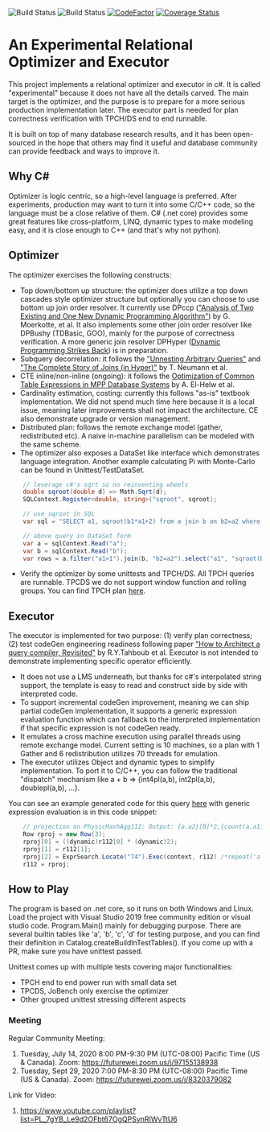 ![Build Status](https://github.com/zhouqingqing/qpmodel/workflows/Ubuntu/badge.svg)
![Build Status](https://github.com/zhouqingqing/qpmodel/workflows/Windows/badge.svg)
[![CodeFactor](https://www.codefactor.io/repository/github/zhouqingqing/qpmodel/badge)](https://www.codefactor.io/repository/github/zhouqingqing/qpmodel)
[![Coverage Status](https://coveralls.io/repos/github/zhouqingqing/qpmodel/badge.svg?branch=master)](https://coveralls.io/github/zhouqingqing/qpmodel?branch=master)

# An Experimental Relational Optimizer and Executor
This project implements a relational optimizer and executor in c#. It is called "experimental" because it does not have all the details carved. The main target is the optimizer, and the purpose is to prepare for a more serious production implementation later. The executor part is needed for plan correctness verification with TPCH/DS end to end runnable. 

It is built on top of many database research results, and it has been open-sourced in the hope that others may find it useful and database community can provide feedback and ways to improve it.

## Why C#
Optimizer is logic centric, so a high-level language is preferred. After experiments, production may want to turn it into some C/C++ code, so the language must be a close relative of them. C# (.net core) provides some great features like cross-platform, LINQ, dynamic types to make modeling easy, and it is close enough to C++ (and that's why not python). 

## Optimizer
The optimizer exercises the following constructs:
- Top down/bottom up structure: the optimizer does utilize a top down cascades style optimizer structure but optionally you can choose to use bottom up join order resolver.  It currently use DPccp (["Analysis of Two Existing and One New Dynamic Programming Algorithm"](http://www.vldb.org/conf/2006/p930-moerkotte.pdf)) by G. Moerkotte, et al. It also implements some other join order resolver like DPBushy (TDBasic, GOO), mainly for the purpose of correctness verification. A more generic join resolver DPHyper ([Dynamic Programming Strikes Back](https://15721.courses.cs.cmu.edu/spring2017/papers/14-optimizer1/p539-moerkotte.pdf)) is in preparation. 
- Subquery decorrelation: it follows the ["Unnesting Arbitrary Queries"](https://pdfs.semanticscholar.org/1596/d282b7b6e8723a9780a511c87481df070f7d.pdf) and ["The Complete Story of Joins (in Hyper)"](http://btw2017.informatik.uni-stuttgart.de/slidesandpapers/F1-10-37/paper_web.pdf) by T. Neumann et al. 
- CTE inline/non-inline (ongoing): it follows the [Optimization of Common Table Expressions in MPP Database Systems](http://www.vldb.org/pvldb/vol8/p1704-elhelw.pdf) by A. El-Helw et al.
- Cardinality estimation, costing: currently this follows "as-is" textbook implementation. We did not spend much time here because it is a local issue, meaning later improvements shall not impact the architecture. CE also demonstrate upgrade or version management.
- Distributed plan: follows the remote exchange model (gather, redistributed etc). A naive in-machine parallelism can be modeled with the same scheme.
- The optimizer also exposes a DataSet like interface which demonstrates language integration. Another example calculating Pi with Monte-Carlo can be found in Unittest/TestDataSet.
```c#
	// leverage c#'s sqrt so no reinventing wheels
	double sqroot(double d) => Math.Sqrt(d);
	SQLContext.Register<double, string>("sqroot", sqroot);

	// use sqroot in SQL
	var sql = "SELECT a1, sqroot(b1*a1+2) from a join b on b2=a2 where a1>1";

	// above query in DataSet form
	var a = sqlContext.Read("a");
	var b = sqlContext.Read("b");
	var rows = a.filter("a1>1").join(b, "b2=a2").select("a1", "sqroot(b1*a1+2)").show();
```
- Verify the optimizer by some unittests and TPCH/DS. All TPCH queries are runnable. TPCDS we do not support window function and rolling groups. You can find TPCH plan [here](https://github.com/zhouqingqing/adb/tree/master/test/regress/expect/tpch0001).

## Executor
The executor is implemented for two purpose: (1) verify plan correctness; (2) test codeGen engineering readiness following paper ["How to Architect a query compiler, Revisited"](https://www.cs.purdue.edu/homes/rompf/papers/tahboub-sigmod18.pdf) by R.Y.Tahboub et al. Executor is not intended to demonstrate implementing specific operator efficiently.
- It does not use a LMS underneath, but thanks for c#'s interpolated string support, the template is easy to read and construct side by side with interpreted code.
- To support incremental codeGen improvement, meaning we can ship partial codeGen implementation, it supports a generic expression evaluation function which can fallback to the interpreted implementation if that specific expression is not codeGen ready.
- It emulates a cross machine execution using parallel threads using remote exchange model. Current setting is 10 machines, so a plan with 1 Gather and 6 redistribution utilizes 70 threads for emulation.
- The executor utilizes Object and dynamic types to simplify implementation. To port it to C/C++, you can follow the traditional "dispatch" mechanism like a + b => {int4pl(a,b), int2pl(a,b), doublepl(a,b), ...}.

You can see an example generated code for this query [here](https://github.com/zhouqingqing/adb/tree/master/test/gen_example.cs) with generic expression evaluation is in this code snippet:

```c#
	// projection on PhysicHashAgg112: Output: {a.a2}[0]*2,{count(a.a1)}[1],repeat('a',{a.a2}[0]) 
	Row rproj = new Row(3);
	rproj[0] = ((dynamic)r112[0] * (dynamic)2);
	rproj[1] = r112[1];
	rproj[2] = ExprSearch.Locate("74").Exec(context, r112) /*repeat('a',{a.a2}[0])*/;
	r112 = rproj;
```

## How to Play
The program is based on .net core, so it runs on both Windows and Linux. Load the project with Visual Studio 2019 free community edition or visual studio code. Program.Main() mainly for debugging purpose. There are several builtin tables like 'a', 'b', 'c', 'd' for testing purpose, and you can find their definition in Catalog.createBuildInTestTables(). If you come up with a PR, make sure you have unittest passed.

Unittest comes up with multiple tests covering major functionalities:
- TPCH end to end power run with small data set
- TPCDS, JoBench only exercise the optimizer
- Other grouped unittest stressing different aspects

### Meeting 

Regular Community Meeting:
1) Tuesday, July 14, 2020 8:00 PM-9:30 PM (UTC-08:00) Pacific Time (US & Canada).
Zoom: https://futurewei.zoom.us/j/97155138938
2) Tuesday, Sept 29, 2020 7:00 PM-8:30 PM (UTC-08:00) Pacific Time (US & Canada).
Zoom: https://futurewei.zoom.us/j/8320379082

Link for Video:
1) https://www.youtube.com/playlist?list=PL_7gYB_Le9d2OFbt67OgQPSynRIWvTtU6
